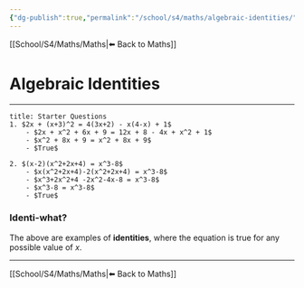 ```yaml
---
{"dg-publish":true,"permalink":"/school/s4/maths/algebraic-identities/"}
---
```

[[School/S4/Maths/Maths|⬅️ Back to Maths]]
# Algebraic Identities
---

```ad-example
title: Starter Questions
1. $2x + (x+3)^2 = 4(3x+2) - x(4-x) + 1$
    - $2x + x^2 + 6x + 9 = 12x + 8 - 4x + x^2 + 1$
    - $x^2 + 8x + 9 = x^2 + 8x + 9$
    - $True$

2. $(x-2)(x^2+2x+4) = x^3-8$
    - $x(x^2+2x+4)-2(x^2+2x+4) = x^3-8$
    - $x^3+2x^2+4 -2x^2-4x-8 = x^3-8$
    - $x^3-8 = x^3-8$
    - $True$
```

### Identi-what?
The above are examples of **identities**, where the equation is true for any possible value of $x$.

---
[[School/S4/Maths/Maths|⬅️ Back to Maths]]
